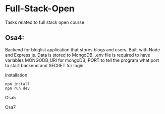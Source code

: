 # Full-Stack-Open

Tasks related to full stack open course

## Osa4:

Backend for bloglist application that stores blogs and users. Built with Node and Express.js. Data is stored to MongoDB. .env file is required to have variables MONGODB_URI for mongoDB, PORT to tell the program what port to start backend and SECRET for login

Installation

```
npm install
npm run dev

```

Osa5

Osa7
